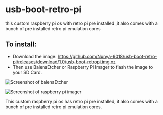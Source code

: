 # usb-boot-retro-pi
this custom raspberry pi os with retro pi pre installed ,it also comes with a bunch of pre installed retro pi emulation cores

## To install: 
 - Download the image: https://github.com/Nunya-9018/usb-boot-retro-pi/releases/download/1.0/usb-boot-retropi.img.xz  
 - Then use BalenaEtcher or Raspberry Pi Imager to flash the image to your SD Card.
 
 ![Screenshot of balenaEtcher](https://i.imgur.com/jGpdUqj.png)
 
 
 ![Screenshot of raspberry pi imager](https://i.imgur.com/se4UQId.png)
 
 This custom raspberry pi os has retro pi pre installed, it also comes with a bunch of pre installed retro pi emulation cores.

